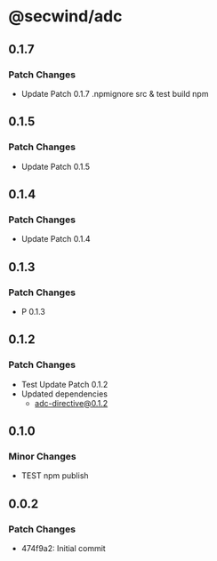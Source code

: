 # @secwind/adc

## 0.1.7

### Patch Changes

- Update Patch 0.1.7 .npmignore src & test build npm

## 0.1.5

### Patch Changes

- Update Patch 0.1.5

## 0.1.4

### Patch Changes

- Update Patch 0.1.4

## 0.1.3

### Patch Changes

- P 0.1.3

## 0.1.2

### Patch Changes

- Test Update Patch 0.1.2
- Updated dependencies
  - adc-directive@0.1.2

## 0.1.0

### Minor Changes

- TEST npm publish

## 0.0.2

### Patch Changes

- 474f9a2: Initial commit
